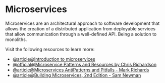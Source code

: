 # Microservices

Microservices are an architectural approach to software development that allows the creation of a distributed application from deployable services that allow communication through a well-defined API. Being a solution to monoliths.

Visit the following resources to learn more:

- [@article@Introduction to microservices](https://developer.ibm.com/learningpaths/get-started-application-modernization/intro-microservices/introduction/)
- [@official@Microservice Patterns and Resources by Chris Richardson](https://microservices.io/index.html)
- [@article@Microservices AntiPatterns and Pitfalls - Mark Richards](https://www.oreilly.com/content/microservices-antipatterns-and-pitfalls/)
- [@article@Building Microservices, 2nd Edition - Sam Newman](https://samnewman.io/books/building_microservices_2nd_edition/)

